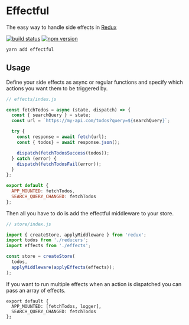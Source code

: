 # Effectful

The easy way to handle side effects in [Redux](https://redux.js.org/)

[![build status](https://img.shields.io/travis/Artmann/effectful/master.svg?style=flat-square)](https://travis-ci.org/Artmann/effectful)
[![npm version](https://img.shields.io/npm/v/effectful.svg?style=flat-square)](https://www.npmjs.com/package/effectful)

```js
yarn add effectful
```

## Usage

Define your side effects as async or regular functions and specify which
actions you want them to be triggered by.

```js
// effects/index.js

const fetchTodos = async (state, dispatch) => {
  const { searchQuery } = state;
  const url = `https://my-api.com/todos?query=${searchQuery}`;

  try {
    const response = await fetch(url);
    const { todos} = await response.json();

    dispatch(fetchTodosSuccess(todos));
  } catch (error) {
    dispatch(fetchTodosFail(error));
  }
};

export default {
  APP_MOUNTED: fetchTodos,
  SEARCH_QUERY_CHANGED: fetchTodos
};
```

Then all you have to do is add the effectful middleware to your store.

```js
// store/index.js

import { createStore, applyMiddleware } from 'redux';
import todos from './reducers';
import effects from './effects';

const store = createStore(
  todos,
  applyMiddleware(applyEffects(effects));
);
```

If you want to run multiple effects when an action is dispatched you can pass an array of effects.

```
export default {
  APP_MOUNTED: [fetchTodos, logger],
  SEARCH_QUERY_CHANGED: fetchTodos
};
```
